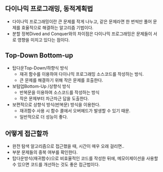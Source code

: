 ## 다이나믹 프로그래밍, 동적계획법

- 다이나믹 프로그래밍이란 큰 문제를 작게 나누고, 같은 문제라면 한 번씩만 풀어 문제를 효율적으로 해결하는 알고리즘 기법이다.
- 분할 정복Dived and Conquer와의 차이점은 다이나믹 프로그래밍은 문제들이 서로 영향을 미치고 있다는 점이다.

## Top-Down Bottom-up

- 탑다운Top-Down/하향식 방식
    - 재귀 함수를 이용하여 다이나믹 프로그래밍 소스코드를 작성하는 방식.
    - 큰 문제를 해결하기 위해 작은 문제를 호출한다.
- 보텀업Bottom-Up /상향식 방식
    - 반복문을 이용하여 소스코드를 작성하는 방식
    - 작은 문제부터 차근차근 답을 도출한다.
- 보편적으로 상향식 방식(반복문) 방식을 이용한다.
    - 재귀함수 사용 시 함수 콜에서 오버헤드가 발생할 수 있기 때문.
    - 일반적으로 더 성능이 좋다.
    

## 어떻게 접근할까

- 완전 탐색 알고리즘으로 접근했을 때, 시간이 매우 오래 걸리면..
- 부분 문제들의 중복 여부를 확인한다.
- 탑다운방식(재귀함수)으로 비효율적인 코드를 작성한 뒤에, 메모이제이션을 사용할 수 있으면 코드를 개선하는 것도 좋은 접근법이다.
